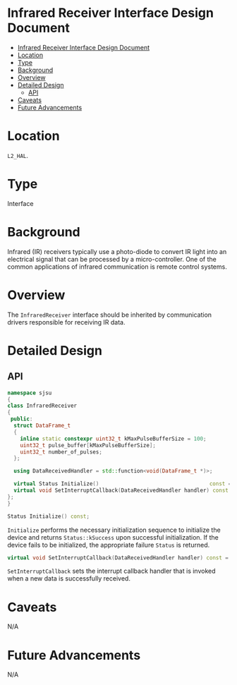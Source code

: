 # Infrared Receiver Interface Design Document

- [Infrared Receiver Interface Design Document](#infrared-receiver-interface-design-document)
- [Location](#location)
- [Type](#type)
- [Background](#background)
- [Overview](#overview)
- [Detailed Design](#detailed-design)
  - [API](#api)
- [Caveats](#caveats)
- [Future Advancements](#future-advancements)

# Location
`L2_HAL`.

# Type
Interface

# Background
Infrared (IR) receivers typically use a photo-diode to convert IR light into an
electrical signal that can be processed by a micro-controller. One of the common
applications of infrared communication is remote control systems.

# Overview
The `InfraredReceiver` interface should be inherited by communication drivers
responsible for receiving IR data.

# Detailed Design
## API
```c++
namespace sjsu
{
class InfraredReceiver
{
 public:
  struct DataFrame_t
  {
    inline static constexpr uint32_t kMaxPulseBufferSize = 100;
    uint32_t pulse_buffer[kMaxPulseBufferSize];
    uint32_t number_of_pulses;
  };

  using DataReceivedHandler = std::function<void(DataFrame_t *)>;

  virtual Status Initialize()                                   const = 0;
  virtual void SetInterruptCallback(DataReceivedHandler handler) const = 0;
};
}
```

```c++
Status Initialize() const;
```
`Initialize` performs the necessary initialization sequence to initialize the
device and returns `Status::kSuccess` upon successful initialization. If the
device fails to be initialized, the appropriate failure `Status` is returned.

```c++
virtual void SetInterruptCallback(DataReceivedHandler handler) const = 0;
```
`SetInterruptCallback` sets the interrupt callback handler that is invoked when
a new data is successfully received.

# Caveats
N/A

# Future Advancements
N/A
